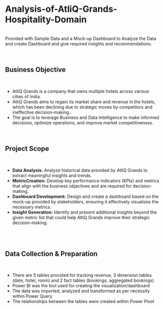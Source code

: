 # Analysis-of-AtliQ-Grands-Hospitality-Domain
<br />
Provided with Sample Data and a Mock-up Dashboard to Analyze the Data and create Dashboard and give required insights and recommendations.
<br /><br /><br />

## Business Objective
<br />

* AtliQ Grands  is a company that owns multiple hotels across various cities of India.
* AtliQ Grands aims to regain its market share and revenue in the hotels, which has been declining due to strategic moves by competitors and ineffective decision-making..
* The goal is to leverage Business and Data Intelligence to make informed decisions, optimize operations, and improve market competitiveness.
<br /><br /><br />

## Project Scope
<br />

* **Data Analysis:**  Analyze historical data provided by AtliQ Grands to extract meaningful insights and trends. <br />
* **MetricCreation:**  Develop key performance indicators (KPIs) and metrics that align with the business objectives and are required for decision-making. <br />
* **Dashboard Development:**  Design and create a dashboard based on the mock-up provided by stakeholders, ensuring it effectively visualizes the necessary metrics. <br />
* **Insight Generation:**  Identify and present additional insights beyond the given metric list that could help AtliQ Grands improve their strategic decision-making. <br />
<br /><br /><br />

## Data Collection & Preparation
<br />

* There are 5 tables provided for tracking revenue, 3 dimension tables (date, hotel, room) and 2 fact tables (bookings, aggregated bookings)
* Power BI was the tool used for creating the visualization/dashboard
* The data was imported, analyzed and transformed as per necessity within Power Query
* The relationships between the tables were created within Power Pivot

<br /><br /><br />
